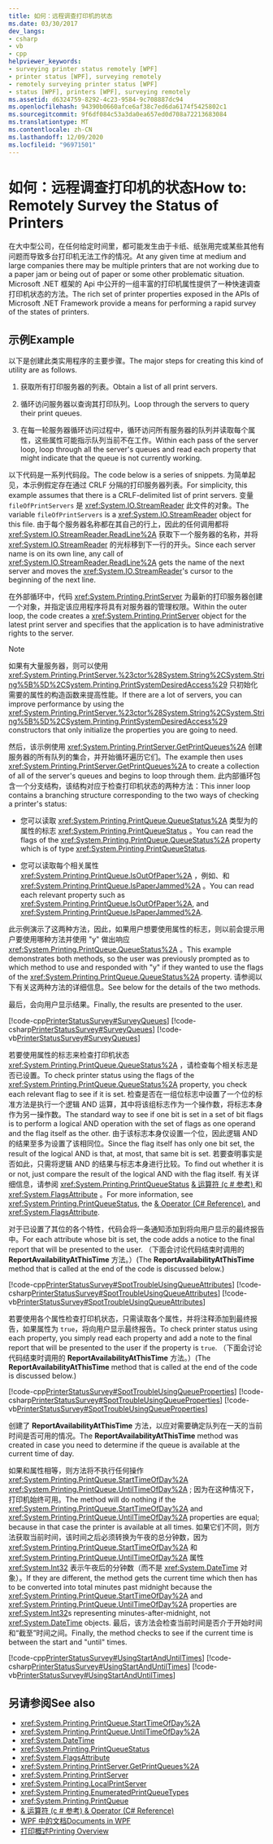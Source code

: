 ```yaml
---
title: 如何：远程调查打印机的状态
ms.date: 03/30/2017
dev_langs:
- csharp
- vb
- cpp
helpviewer_keywords:
- surveying printer status remotely [WPF]
- printer status [WPF], surveying remotely
- remotely surveying printer status [WPF]
- status [WPF], printers [WPF], surveying remotely
ms.assetid: d6324759-8292-4c23-9584-9c708887dc94
ms.openlocfilehash: 94390b0660afce6af38c7ed6da6174f5425802c1
ms.sourcegitcommit: 9f6df084c53a3da0ea657ed0d708a72213683084
ms.translationtype: MT
ms.contentlocale: zh-CN
ms.lasthandoff: 12/09/2020
ms.locfileid: "96971501"
---
```

# <a name="how-to-remotely-survey-the-status-of-printers"></a><span data-ttu-id="7939d-102">如何：远程调查打印机的状态</span><span class="sxs-lookup"><span data-stu-id="7939d-102">How to: Remotely Survey the Status of Printers</span></span>
<span data-ttu-id="7939d-103">在大中型公司，在任何给定时间里，都可能发生由于卡纸、纸张用完或某些其他有问题而导致多台打印机无法工作的情况。</span><span class="sxs-lookup"><span data-stu-id="7939d-103">At any given time at medium and large companies there may be multiple printers that are not working due to a paper jam or being out of paper or some other problematic situation.</span></span> <span data-ttu-id="7939d-104">Microsoft .NET 框架的 Api 中公开的一组丰富的打印机属性提供了一种快速调查打印机状态的方法。</span><span class="sxs-lookup"><span data-stu-id="7939d-104">The rich set of printer properties exposed in the APIs of Microsoft .NET Framework provide a means for performing a rapid survey of the states of printers.</span></span>  
  
## <a name="example"></a><span data-ttu-id="7939d-105">示例</span><span class="sxs-lookup"><span data-stu-id="7939d-105">Example</span></span>  
 <span data-ttu-id="7939d-106">以下是创建此类实用程序的主要步骤。</span><span class="sxs-lookup"><span data-stu-id="7939d-106">The major steps for creating this kind of utility are as follows.</span></span>  
  
1. <span data-ttu-id="7939d-107">获取所有打印服务器的列表。</span><span class="sxs-lookup"><span data-stu-id="7939d-107">Obtain a list of all print servers.</span></span>  
  
2. <span data-ttu-id="7939d-108">循环访问服务器以查询其打印队列。</span><span class="sxs-lookup"><span data-stu-id="7939d-108">Loop through the servers to query their print queues.</span></span>  
  
3. <span data-ttu-id="7939d-109">在每一轮服务器循环访问过程中，循环访问所有服务器的队列并读取每个属性，这些属性可能指示队列当前不在工作。</span><span class="sxs-lookup"><span data-stu-id="7939d-109">Within each pass of the server loop, loop through all the server's queues and read each property that might indicate that the queue is not currently working.</span></span>  
  
 <span data-ttu-id="7939d-110">以下代码是一系列代码段。</span><span class="sxs-lookup"><span data-stu-id="7939d-110">The code below is a series of snippets.</span></span> <span data-ttu-id="7939d-111">为简单起见，本示例假定存在通过 CRLF 分隔的打印服务器列表。</span><span class="sxs-lookup"><span data-stu-id="7939d-111">For simplicity, this example assumes that there is a CRLF-delimited list of print servers.</span></span> <span data-ttu-id="7939d-112">变量 `fileOfPrintServers` 是 <xref:System.IO.StreamReader> 此文件的对象。</span><span class="sxs-lookup"><span data-stu-id="7939d-112">The variable `fileOfPrintServers` is a <xref:System.IO.StreamReader> object for this file.</span></span> <span data-ttu-id="7939d-113">由于每个服务器名称都在其自己的行上，因此的任何调用都将 <xref:System.IO.StreamReader.ReadLine%2A> 获取下一个服务器的名称，并将 <xref:System.IO.StreamReader> 的光标移到下一行的开头。</span><span class="sxs-lookup"><span data-stu-id="7939d-113">Since each server name is on its own line, any call of <xref:System.IO.StreamReader.ReadLine%2A> gets the name of the next server and moves the <xref:System.IO.StreamReader>'s cursor to the beginning of the next line.</span></span>  
  
 <span data-ttu-id="7939d-114">在外部循环中，代码 <xref:System.Printing.PrintServer> 为最新的打印服务器创建一个对象，并指定该应用程序将具有对服务器的管理权限。</span><span class="sxs-lookup"><span data-stu-id="7939d-114">Within the outer loop, the code creates a <xref:System.Printing.PrintServer> object for the latest print server and specifies that the application is to have administrative rights to the server.</span></span>  
  
> [!NOTE]
> <span data-ttu-id="7939d-115">如果有大量服务器，则可以使用 <xref:System.Printing.PrintServer.%23ctor%28System.String%2CSystem.String%5B%5D%2CSystem.Printing.PrintSystemDesiredAccess%29> 只初始化需要的属性的构造函数来提高性能。</span><span class="sxs-lookup"><span data-stu-id="7939d-115">If there are a lot of servers, you can improve performance by using the <xref:System.Printing.PrintServer.%23ctor%28System.String%2CSystem.String%5B%5D%2CSystem.Printing.PrintSystemDesiredAccess%29> constructors that only initialize the properties you are going to need.</span></span>  
  
 <span data-ttu-id="7939d-116">然后，该示例使用 <xref:System.Printing.PrintServer.GetPrintQueues%2A> 创建服务器的所有队列的集合，并开始循环遍历它们。</span><span class="sxs-lookup"><span data-stu-id="7939d-116">The example then uses <xref:System.Printing.PrintServer.GetPrintQueues%2A> to create a collection of all of the server's queues and begins to loop through them.</span></span> <span data-ttu-id="7939d-117">此内部循环包含一个分支结构，该结构对应于检查打印机状态的两种方法：</span><span class="sxs-lookup"><span data-stu-id="7939d-117">This inner loop contains a branching structure corresponding to the two ways of checking a printer's status:</span></span>  
  
- <span data-ttu-id="7939d-118">您可以读取 <xref:System.Printing.PrintQueue.QueueStatus%2A> 类型为的属性的标志 <xref:System.Printing.PrintQueueStatus> 。</span><span class="sxs-lookup"><span data-stu-id="7939d-118">You can read the flags of the <xref:System.Printing.PrintQueue.QueueStatus%2A> property which is of type <xref:System.Printing.PrintQueueStatus>.</span></span>  
  
- <span data-ttu-id="7939d-119">您可以读取每个相关属性 <xref:System.Printing.PrintQueue.IsOutOfPaper%2A> ，例如、和 <xref:System.Printing.PrintQueue.IsPaperJammed%2A> 。</span><span class="sxs-lookup"><span data-stu-id="7939d-119">You can read each relevant property such as <xref:System.Printing.PrintQueue.IsOutOfPaper%2A>, and <xref:System.Printing.PrintQueue.IsPaperJammed%2A>.</span></span>  
  
 <span data-ttu-id="7939d-120">此示例演示了这两种方法，因此，如果用户想要使用属性的标志，则以前会提示用户要使用哪种方法并使用 "y" 做出响应 <xref:System.Printing.PrintQueue.QueueStatus%2A> 。</span><span class="sxs-lookup"><span data-stu-id="7939d-120">This example demonstrates both methods, so the user was previously prompted as to which method to use and responded with "y" if they wanted to use the flags of the <xref:System.Printing.PrintQueue.QueueStatus%2A> property.</span></span> <span data-ttu-id="7939d-121">请参阅以下有关这两种方法的详细信息。</span><span class="sxs-lookup"><span data-stu-id="7939d-121">See below for the details of the two methods.</span></span>  
  
 <span data-ttu-id="7939d-122">最后，会向用户显示结果。</span><span class="sxs-lookup"><span data-stu-id="7939d-122">Finally, the results are presented to the user.</span></span>  
  
 [!code-cpp[PrinterStatusSurvey#SurveyQueues](~/samples/snippets/cpp/VS_Snippets_Wpf/PrinterStatusSurvey/CPP/Program.cpp#surveyqueues)]
 [!code-csharp[PrinterStatusSurvey#SurveyQueues](~/samples/snippets/csharp/VS_Snippets_Wpf/PrinterStatusSurvey/CSharp/Program.cs#surveyqueues)]
 [!code-vb[PrinterStatusSurvey#SurveyQueues](~/samples/snippets/visualbasic/VS_Snippets_Wpf/PrinterStatusSurvey/visualbasic/program.vb#surveyqueues)]  
  
 <span data-ttu-id="7939d-123">若要使用属性的标志来检查打印机状态 <xref:System.Printing.PrintQueue.QueueStatus%2A> ，请检查每个相关标志是否已设置。</span><span class="sxs-lookup"><span data-stu-id="7939d-123">To check printer status using the flags of the <xref:System.Printing.PrintQueue.QueueStatus%2A> property, you check each relevant flag to see if it is set.</span></span> <span data-ttu-id="7939d-124">检查是否在一组位标志中设置了一个位的标准方法是执行一个逻辑 AND 运算，其中将该组标志作为一个操作数，将标志本身作为另一操作数。</span><span class="sxs-lookup"><span data-stu-id="7939d-124">The standard way to see if one bit is set in a set of bit flags is to perform a logical AND operation with the set of flags as one operand and the flag itself as the other.</span></span> <span data-ttu-id="7939d-125">由于该标志本身仅设置一个位，因此逻辑 AND 的结果至多为设置了该相同位。</span><span class="sxs-lookup"><span data-stu-id="7939d-125">Since the flag itself has only one bit set, the result of the logical AND is that, at most, that same bit is set.</span></span> <span data-ttu-id="7939d-126">若要查明事实是否如此，只需将逻辑 AND 的结果与标志本身进行比较。</span><span class="sxs-lookup"><span data-stu-id="7939d-126">To find out whether it is or not, just compare the result of the logical AND with the flag itself.</span></span> <span data-ttu-id="7939d-127">有关详细信息，请参阅 <xref:System.Printing.PrintQueueStatus> [& 运算符 (c # 参考) ](/dotnet/csharp/language-reference/operators/bitwise-and-shift-operators#logical-and-operator-)和 <xref:System.FlagsAttribute> 。</span><span class="sxs-lookup"><span data-stu-id="7939d-127">For more information, see <xref:System.Printing.PrintQueueStatus>, the [& Operator (C# Reference)](/dotnet/csharp/language-reference/operators/bitwise-and-shift-operators#logical-and-operator-), and <xref:System.FlagsAttribute>.</span></span>  
  
 <span data-ttu-id="7939d-128">对于已设置了其位的各个特性，代码会将一条通知添加到将向用户显示的最终报告中。</span><span class="sxs-lookup"><span data-stu-id="7939d-128">For each attribute whose bit is set, the code adds a notice to the final report that will be presented to the user.</span></span> <span data-ttu-id="7939d-129">（下面会讨论代码结束时调用的 **ReportAvailabilityAtThisTime** 方法。）</span><span class="sxs-lookup"><span data-stu-id="7939d-129">(The **ReportAvailabilityAtThisTime** method that is called at the end of the code is discussed below.)</span></span>  
  
 [!code-cpp[PrinterStatusSurvey#SpotTroubleUsingQueueAttributes](~/samples/snippets/cpp/VS_Snippets_Wpf/PrinterStatusSurvey/CPP/Program.cpp#spottroubleusingqueueattributes)]
 [!code-csharp[PrinterStatusSurvey#SpotTroubleUsingQueueAttributes](~/samples/snippets/csharp/VS_Snippets_Wpf/PrinterStatusSurvey/CSharp/Program.cs#spottroubleusingqueueattributes)]
 [!code-vb[PrinterStatusSurvey#SpotTroubleUsingQueueAttributes](~/samples/snippets/visualbasic/VS_Snippets_Wpf/PrinterStatusSurvey/visualbasic/program.vb#spottroubleusingqueueattributes)]  
  
 <span data-ttu-id="7939d-130">若要使用各个属性检查打印机状态，只需读取各个属性，并将注释添加到最终报告，如果属性为 `true`，将向用户显示最终报告。</span><span class="sxs-lookup"><span data-stu-id="7939d-130">To check printer status using each property, you simply read each property and add a note to the final report that will be presented to the user if the property is `true`.</span></span> <span data-ttu-id="7939d-131">（下面会讨论代码结束时调用的 **ReportAvailabilityAtThisTime** 方法。）</span><span class="sxs-lookup"><span data-stu-id="7939d-131">(The **ReportAvailabilityAtThisTime** method that is called at the end of the code is discussed below.)</span></span>  
  
 [!code-cpp[PrinterStatusSurvey#SpotTroubleUsingQueueProperties](~/samples/snippets/cpp/VS_Snippets_Wpf/PrinterStatusSurvey/CPP/Program.cpp#spottroubleusingqueueproperties)]
 [!code-csharp[PrinterStatusSurvey#SpotTroubleUsingQueueProperties](~/samples/snippets/csharp/VS_Snippets_Wpf/PrinterStatusSurvey/CSharp/Program.cs#spottroubleusingqueueproperties)]
 [!code-vb[PrinterStatusSurvey#SpotTroubleUsingQueueProperties](~/samples/snippets/visualbasic/VS_Snippets_Wpf/PrinterStatusSurvey/visualbasic/program.vb#spottroubleusingqueueproperties)]  
  
 <span data-ttu-id="7939d-132">创建了 **ReportAvailabilityAtThisTime** 方法，以应对需要确定队列在一天的当前时间是否可用的情况。</span><span class="sxs-lookup"><span data-stu-id="7939d-132">The **ReportAvailabilityAtThisTime** method was created in case you need to determine if the queue is available at the current time of day.</span></span>  
  
 <span data-ttu-id="7939d-133">如果和属性相等，则方法将不执行任何操作 <xref:System.Printing.PrintQueue.StartTimeOfDay%2A> <xref:System.Printing.PrintQueue.UntilTimeOfDay%2A> ; 因为在这种情况下，打印机始终可用。</span><span class="sxs-lookup"><span data-stu-id="7939d-133">The method will do nothing if the <xref:System.Printing.PrintQueue.StartTimeOfDay%2A> and <xref:System.Printing.PrintQueue.UntilTimeOfDay%2A> properties are equal; because in that case the printer is available at all times.</span></span> <span data-ttu-id="7939d-134">如果它们不同，则方法获取当前时间，该时间之后必须转换为午夜的总分钟数，因为 <xref:System.Printing.PrintQueue.StartTimeOfDay%2A> 和 <xref:System.Printing.PrintQueue.UntilTimeOfDay%2A> 属性 <xref:System.Int32> 表示午夜后的分钟数（而不是 <xref:System.DateTime> 对象）。</span><span class="sxs-lookup"><span data-stu-id="7939d-134">If they are different, the method gets the current time which then has to be converted into total minutes past midnight because the <xref:System.Printing.PrintQueue.StartTimeOfDay%2A> and <xref:System.Printing.PrintQueue.UntilTimeOfDay%2A> properties are <xref:System.Int32>s representing minutes-after-midnight, not <xref:System.DateTime> objects.</span></span> <span data-ttu-id="7939d-135">最后，该方法会检查当前时间是否介于开始时间和“截至”时间之间。</span><span class="sxs-lookup"><span data-stu-id="7939d-135">Finally, the method checks to see if the current time is between the start and "until" times.</span></span>  
  
 [!code-cpp[PrinterStatusSurvey#UsingStartAndUntilTimes](~/samples/snippets/cpp/VS_Snippets_Wpf/PrinterStatusSurvey/CPP/Program.cpp#usingstartanduntiltimes)]
 [!code-csharp[PrinterStatusSurvey#UsingStartAndUntilTimes](~/samples/snippets/csharp/VS_Snippets_Wpf/PrinterStatusSurvey/CSharp/Program.cs#usingstartanduntiltimes)]
 [!code-vb[PrinterStatusSurvey#UsingStartAndUntilTimes](~/samples/snippets/visualbasic/VS_Snippets_Wpf/PrinterStatusSurvey/visualbasic/program.vb#usingstartanduntiltimes)]  
  
## <a name="see-also"></a><span data-ttu-id="7939d-136">另请参阅</span><span class="sxs-lookup"><span data-stu-id="7939d-136">See also</span></span>

- <xref:System.Printing.PrintQueue.StartTimeOfDay%2A>
- <xref:System.Printing.PrintQueue.UntilTimeOfDay%2A>
- <xref:System.DateTime>
- <xref:System.Printing.PrintQueueStatus>
- <xref:System.FlagsAttribute>
- <xref:System.Printing.PrintServer.GetPrintQueues%2A>
- <xref:System.Printing.PrintServer>
- <xref:System.Printing.LocalPrintServer>
- <xref:System.Printing.EnumeratedPrintQueueTypes>
- <xref:System.Printing.PrintQueue>
- [<span data-ttu-id="7939d-137">& 运算符 (c # 参考) </span><span class="sxs-lookup"><span data-stu-id="7939d-137">& Operator (C# Reference)</span></span>](/dotnet/csharp/language-reference/operators/bitwise-and-shift-operators#logical-and-operator-)
- [<span data-ttu-id="7939d-138">WPF 中的文档</span><span class="sxs-lookup"><span data-stu-id="7939d-138">Documents in WPF</span></span>](documents-in-wpf.md)
- [<span data-ttu-id="7939d-139">打印概述</span><span class="sxs-lookup"><span data-stu-id="7939d-139">Printing Overview</span></span>](printing-overview.md)
